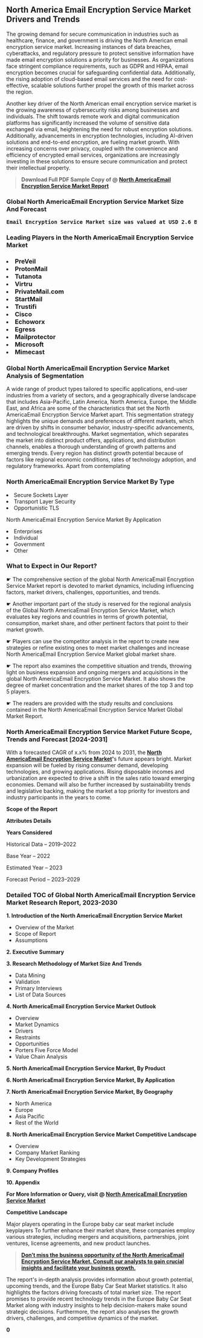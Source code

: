 <p><h2>North America Email Encryption Service Market Drivers and Trends</h2><p>The growing demand for secure communication in industries such as healthcare, finance, and government is driving the North American email encryption service market. Increasing instances of data breaches, cyberattacks, and regulatory pressure to protect sensitive information have made email encryption solutions a priority for businesses. As organizations face stringent compliance requirements, such as GDPR and HIPAA, email encryption becomes crucial for safeguarding confidential data. Additionally, the rising adoption of cloud-based email services and the need for cost-effective, scalable solutions further propel the growth of this market across the region.</p><p>Another key driver of the North American email encryption service market is the growing awareness of cybersecurity risks among businesses and individuals. The shift towards remote work and digital communication platforms has significantly increased the volume of sensitive data exchanged via email, heightening the need for robust encryption solutions. Additionally, advancements in encryption technologies, including AI-driven solutions and end-to-end encryption, are fueling market growth. With increasing concerns over privacy, coupled with the convenience and efficiency of encrypted email services, organizations are increasingly investing in these solutions to ensure secure communication and protect their intellectual property.</p></p><blockquote id="" class=""><strong>Download Full PDF Sample Copy of @&nbsp;<a href="https://www.verifiedmarketreports.com/download-sample/?rid=605214&utm_source=GitHub-Jan&utm_medium=251" target="_blank">North AmericaEmail Encryption Service Market Report</a>&nbsp;&nbsp;</strong></blockquote><h3 id="" class=""><strong>Global&nbsp;North AmericaEmail Encryption Service Market Size And Forecast</strong></h3><pre class="reader-text-block__code-block"><strong>Email Encryption Service Market size was valued at USD 2.6 Billion in 2022 and is projected to reach USD 5.2 Billion by 2030, growing at a CAGR of 9.2% from 2024 to 2030.</strong></pre><h3 id="" class="">Leading Players in the&nbsp;North AmericaEmail Encryption Service Market</h3><h3 class=""></Li><Li>PreVeil</Li><Li> ProtonMail</Li><Li> Tutanota</Li><Li> Virtru</Li><Li> PrivateMail.com</Li><Li> StartMail</Li><Li> Trustifi</Li><Li> Cisco</Li><Li> Echoworx</Li><Li> Egress</Li><Li> Mailprotector</Li><Li> Microsoft</Li><Li> Mimecast</h3><h3 id="" class="">Global&nbsp;North AmericaEmail Encryption Service Market Analysis of Segmentation</h3><p id="" class="">A wide range of product types tailored to specific applications, end-user industries from a variety of sectors, and a geographically diverse landscape that includes Asia-Pacific, Latin America, North America, Europe, the Middle East, and Africa are some of the characteristics that set the North AmericaEmail Encryption Service Market apart. This segmentation strategy highlights the unique demands and preferences of different markets, which are driven by shifts in consumer behavior, industry-specific advancements, and technological breakthroughs. Market segmentation, which separates the market into distinct product offers, applications, and distribution channels, enables a thorough understanding of growth patterns and emerging trends. Every region has distinct growth potential because of factors like regional economic conditions, rates of technology adoption, and regulatory frameworks. Apart from contemplating</p><h3 id="" class="">North AmericaEmail Encryption Service Market&nbsp;By Type</h3><p></Li><Li>Secure Sockets Layer</Li><Li> Transport Layer Security</Li><Li> Opportunistic TLS</p><div class="" data-test-id=""><p>North AmericaEmail Encryption Service Market&nbsp;By Application</p></div><p class=""></Li><Li>Enterprises</Li><Li> Individual</Li><Li> Government</Li><Li> Other</p><div class="" data-test-id=""><h3><span class="">What to Expect in Our Report?</span></h3></div><div class="" data-test-id=""><p><span class="">☛ The comprehensive section of the global North AmericaEmail Encryption Service Market report is devoted to market dynamics, including influencing factors, market drivers, challenges, opportunities, and trends.</span></p></div><div class="" data-test-id=""><p><span class="">☛ Another important part of the study is reserved for the regional analysis of the Global North AmericaEmail Encryption Service Market, which evaluates key regions and countries in terms of growth potential, consumption, market share, and other pertinent factors that point to their market growth.</span></p></div><div class="" data-test-id=""><p><span class="">☛ Players can use the competitor analysis in the report to create new strategies or refine existing ones to meet market challenges and increase North AmericaEmail Encryption Service Market global market share.</span></p></div><div class="" data-test-id=""><p><span class="">☛ The report also examines the competitive situation and trends, throwing light on business expansion and ongoing mergers and acquisitions in the global North AmericaEmail Encryption Service Market. It also shows the degree of market concentration and the market shares of the top 3 and top 5 players.</span></p></div><div class="" data-test-id=""><p><span class="">☛ The readers are provided with the study results and conclusions contained in the North AmericaEmail Encryption Service Market Global Market Report.</span></p></div><div class="" data-test-id=""><h3><span class="">North AmericaEmail Encryption Service Market Future Scope, Trends and Forecast [2024-2031]</span></h3></div><div class="" data-test-id=""><p><span class="">With a forecasted CAGR of x.x% from 2024 to 2031, the <strong><a href="https://www.verifiedmarketreports.com/download-sample/?rid=605214&utm_source=GitHub-Jan&utm_medium=251" target="_blank">North AmericaEmail Encryption Service Market</a>'</strong>s future appears bright. Market expansion will be fueled by rising consumer demand, developing technologies, and growing applications. Rising disposable incomes and urbanization are expected to drive a shift in the sales ratio toward emerging economies. Demand will also be further increased by sustainability trends and legislative backing, making the market a top priority for investors and industry participants in the years to come.</span></p><p id="ember66" class="ember-view reader-text-block__paragraph"><strong>Scope of the Report</strong></p><p id="ember67" class="ember-view reader-text-block__paragraph"><strong>Attributes Details</strong></p><p id="ember68" class="ember-view reader-text-block__paragraph"><strong>Years Considered</strong></p><p id="ember69" class="ember-view reader-text-block__paragraph">Historical Data &ndash; 2019&ndash;2022</p><p id="ember70" class="ember-view reader-text-block__paragraph">Base Year &ndash; 2022</p><p id="ember71" class="ember-view reader-text-block__paragraph">Estimated Year &ndash; 2023</p><p id="ember72" class="ember-view reader-text-block__paragraph">Forecast Period &ndash; 2023&ndash;2029</p></div><h3 id="" class="">Detailed TOC of Global North AmericaEmail Encryption Service Market Research Report, 2023-2030</h3><p id="" class=""><strong>1. Introduction of the North AmericaEmail Encryption Service Market</strong></p><ul><li>Overview of the Market</li><li>Scope of Report</li><li>Assumptions</li></ul><p id="" class=""><strong>2. Executive Summary</strong></p><p id="" class=""><strong>3. Research Methodology of Market Size And Trends</strong></p><ul><li>Data Mining</li><li>Validation</li><li>Primary Interviews</li><li>List of Data Sources</li></ul><p id="" class=""><strong>4. North AmericaEmail Encryption Service Market Outlook</strong></p><ul><li>Overview</li><li>Market Dynamics</li><li>Drivers</li><li>Restraints</li><li>Opportunities</li><li>Porters Five Force Model</li><li>Value Chain Analysis</li></ul><p id="" class=""><strong>5. North AmericaEmail Encryption Service Market, By Product</strong></p><p id="" class=""><strong>6. North AmericaEmail Encryption Service Market, By Application</strong></p><p id="" class=""><strong>7. North AmericaEmail Encryption Service Market, By Geography</strong></p><ul><li>North America</li><li>Europe</li><li>Asia Pacific</li><li>Rest of the World</li></ul><p id="" class=""><strong>8. North AmericaEmail Encryption Service Market Competitive Landscape</strong></p><ul><li>Overview</li><li>Company Market Ranking</li><li>Key Development Strategies</li></ul><p id="" class=""><strong>9. Company Profiles</strong></p><p id="" class=""><strong>10. Appendix</strong></p><p><strong>For More Information or Query, visit&nbsp;@ <a href="https://www.verifiedmarketreports.com/product/email-encryption-service-market/" target="_blank">North AmericaEmail Encryption Service Market</a></strong></p><p id="ember61" class="ember-view reader-text-block__paragraph"><strong>Competitive Landscape</strong></p><p id="ember62" class="ember-view reader-text-block__paragraph">Major players operating in the Europe baby car seat market include keyplayers To further enhance their market share, these companies employ various strategies, including mergers and acquisitions, partnerships, joint ventures, license agreements, and new product launches.</p><blockquote id="ember63" class="ember-view reader-text-block__blockquote"><strong><a href="https://www.verifiedmarketreports.com/download-sample/?rid=605214&utm_source=GitHub-Jan&utm_medium=251" target="_blank">Don&rsquo;t miss the business opportunity of the North AmericaEmail Encryption Service Market. Consult our analysts to gain crucial insights and facilitate your business growth.</a></strong></blockquote><p id="ember64" class="ember-view reader-text-block__paragraph">The report's in-depth analysis provides information about growth potential, upcoming trends, and the Europe Baby Car Seat Market statistics. It also highlights the factors driving forecasts of total market size. The report promises to provide recent technology trends in the Europe Baby Car Seat Market along with industry insights to help decision-makers make sound strategic decisions. Furthermore, the report also analyses the growth drivers, challenges, and competitive dynamics of the market.</p><p class="ember-view reader-text-block__paragraph"><strong>0</strong></p>
